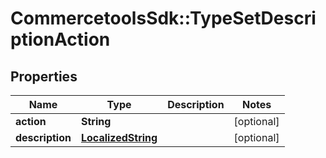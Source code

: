 # CommercetoolsSdk::TypeSetDescriptionAction

## Properties
Name | Type | Description | Notes
------------ | ------------- | ------------- | -------------
**action** | **String** |  | [optional] 
**description** | [**LocalizedString**](LocalizedString.md) |  | [optional] 

